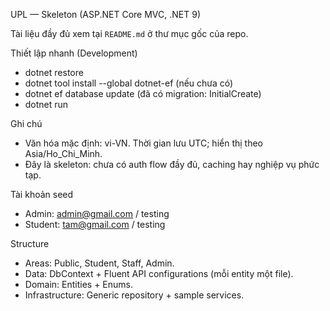 UPL — Skeleton (ASP.NET Core MVC, .NET 9)

Tài liệu đầy đủ xem tại `README.md` ở thư mục gốc của repo.

Thiết lập nhanh (Development)

- dotnet restore
- dotnet tool install --global dotnet-ef (nếu chưa có)
- dotnet ef database update (đã có migration: InitialCreate)
- dotnet run

Ghi chú

- Văn hóa mặc định: vi-VN. Thời gian lưu UTC; hiển thị theo Asia/Ho_Chi_Minh.
- Đây là skeleton: chưa có auth flow đầy đủ, caching hay nghiệp vụ phức tạp.

Tài khoản seed

- Admin: admin@gmail.com / testing
- Student: tam@gmail.com / testing

Structure

- Areas: Public, Student, Staff, Admin.
- Data: DbContext + Fluent API configurations (mỗi entity một file).
- Domain: Entities + Enums.
- Infrastructure: Generic repository + sample services.

